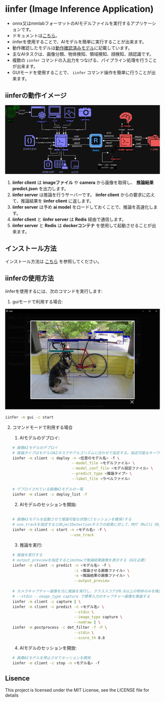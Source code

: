 # iinfer (Image Inference Application)

- onnx又はmmlabフォーマットのAIモデルファイルを実行するアプリケーションです。
- ドキュメントは[こちら](https://hamacom2004jp.github.io/iinfer/)。
- iinferを使用することで、AIモデルを簡単に実行することが出来ます。
- 動作確認したモデルは[動作確認済みモデル](https://hamacom2004jp.github.io/iinfer/docs/models.html)に記載しています。
- 主なAIタスクは、画像分類、物体検知、領域検知、顔検知、顔認識です。
- 複数の `iinfer` コマンドの入出力をつなげる、パイプライン処理を行うことが出来ます。
- GUIモードを使用することで、 `iinfer` コマンド操作を簡単に行うことが出来ます。


## iinferの動作イメージ

![iinferの動作イメージ](https://github.com/hamacom2004jp/iinfer/raw/main/docs_src/static/orverview.drawio.png)

1. **iinfer client** は **imageファイル** や **camera** から画像を取得し、 **推論結果 predict.json** を出力します。
2. **iinfer server** は推論を行うサーバーです。 **iinfer client** からの要求に応えて、推論結果を **iinfer client** に返します。
3. **iinfer server** は予め **ai model** をロードしておくことで、推論を高速化します。
4. **iinfer client** と **iinfer server** は **Redis** 経由で通信します。
5. **iinfer server** と **Redis** は **dockerコンテナ** を使用して起動させることが出来ます。

## インストール方法

インストール方法は [こちら](https://hamacom2004jp.github.io/iinfer/docs/install.html) を参照してください。

## iinferの使用方法

iinferを使用するには、次のコマンドを実行します:

1. guiモードで利用する場合:

![guiモードのイメージ](https://github.com/hamacom2004jp/iinfer/raw/main/docs_src/static/ss/00242_cmd_predict.jpg)

```bash
iinfer -m gui -c start
```

2. コマンドモードで利用する場合

    1. AIモデルのデプロイ:

    ```bash
    # 画像AIモデルのデプロイ
    # 推論タイプはモデルのAIタスクやアルゴリズムに合わせて指定する。指定可能なキーワードは"iinfer -m client -c predict_type_list"コマンド参照。
    iinfer -m client -c deploy -n <任意のモデル名> -f \
                               --model_file <モデルファイル> \
                               --model_conf_file <モデル設定ファイル> \
                               --predict_type <推論タイプ> \
                               --label_file <ラベルファイル>

    # デプロイされている画像AIモデルの一覧
    iinfer -m client -c deploy_list -f
    ```

    2. AIモデルのセッションを開始:

    ```bash

    # 画像AIモデルを起動させて推論可能な状態に(セッションを確保)する
    # use_trackを指定するとObjectDetectionタスクの結果に対して、MOT（Multi Object Tracking）を実行しトラッキングIDを出力する。
    iinfer -m client -c start -n <モデル名> -f \
                              --use_track
    ```

   3. 推論を実行:

    ```bash
    # 推論を実行する
    # output_previewを指定するとimshowで推論結果画像を表示する（GUI必要）
    iinfer -m client -c predict -n <モデル名> -f \
                                -i <推論させる画像ファイル> \
                                -o <推論結果の画像ファイル> \
                                --output_preview

    # カメラキャプチャー画像を元に推論を実行し、クラススコアが0.8以上の物体のみを検出する
    # --stdin --image_type capture で標準入力のキャプチャー画像を推論する
    iinfer -m client -c capture | \
    iinfer -m client -c predict -n <モデル名> \
                                --stdin \
                                --image_type capture \
                                --nodraw | \
    iinfer -m postprocess -c det_filter -f -P \
                                --stdin \
                                --score_th 0.8
    ```

    4. AIモデルのセッションを開放:

    ```bash
    # 画像AIモデルを停止させてセッションを開放
    iinfer -m client -c stop -n <モデル名> -f
    ```

## Lisence

This project is licensed under the MIT License, see the LICENSE file for details
